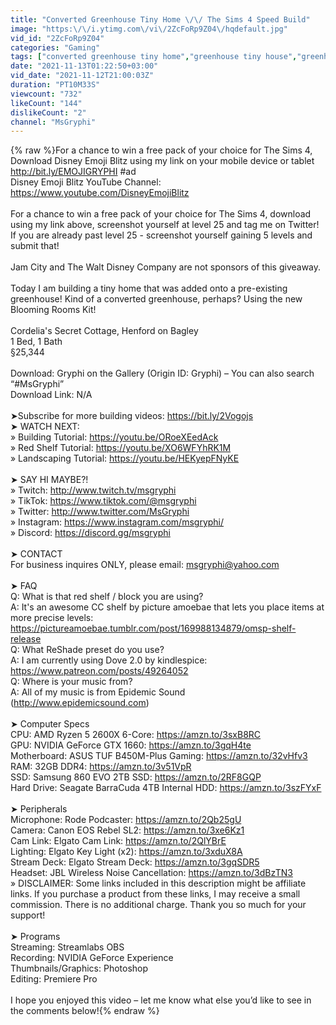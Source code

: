 ```yaml
---
title: "Converted Greenhouse Tiny Home \/\/ The Sims 4 Speed Build"
image: "https:\/\/i.ytimg.com\/vi\/2ZcFoRp9Z04\/hqdefault.jpg"
vid_id: "2ZcFoRp9Z04"
categories: "Gaming"
tags: ["converted greenhouse tiny home","greenhouse tiny house","greenhouse tiny home"]
date: "2021-11-13T01:22:50+03:00"
vid_date: "2021-11-12T21:00:03Z"
duration: "PT10M33S"
viewcount: "732"
likeCount: "144"
dislikeCount: "2"
channel: "MsGryphi"
---
```

{% raw %}For a chance to win a free pack of your choice for The Sims 4, Download Disney Emoji Blitz using my link on your mobile device or tablet <a rel="nofollow" target="blank" href="http://bit.ly/EMOJIGRYPHI">http://bit.ly/EMOJIGRYPHI</a> #ad<br />Disney Emoji Blitz YouTube Channel: <a rel="nofollow" target="blank" href="https://www.youtube.com/DisneyEmojiBlitz">https://www.youtube.com/DisneyEmojiBlitz</a><br /><br />For a chance to win a free pack of your choice for The Sims 4, download using my link above, screenshot yourself at level 25 and tag me on Twitter! If you are already past level 25 - screenshot yourself gaining 5 levels and submit that!  <br /><br />Jam City and The Walt Disney Company are not sponsors of this giveaway.<br /><br />Today I am building a tiny home that was added onto a pre-existing greenhouse! Kind of a converted greenhouse, perhaps? Using the new Blooming Rooms Kit! <br /><br />Cordelia's Secret Cottage, Henford on Bagley<br />1 Bed, 1 Bath<br />§25,344<br /><br />Download: Gryphi on the Gallery (Origin ID: Gryphi) – You can also search “#MsGryphi”<br />Download Link: N/A<br /><br />➤Subscribe for more building videos: <a rel="nofollow" target="blank" href="https://bit.ly/2Vogojs">https://bit.ly/2Vogojs</a><br />➤ WATCH NEXT:<br /> » Building Tutorial: <a rel="nofollow" target="blank" href="https://youtu.be/ORoeXEedAck">https://youtu.be/ORoeXEedAck</a><br /> » Red Shelf Tutorial: <a rel="nofollow" target="blank" href="https://youtu.be/XO6WFYhRK1M">https://youtu.be/XO6WFYhRK1M</a><br /> » Landscaping Tutorial: <a rel="nofollow" target="blank" href="https://youtu.be/HEKyepFNyKE">https://youtu.be/HEKyepFNyKE</a><br /><br />➤ SAY HI MAYBE?!<br /> » Twitch: <a rel="nofollow" target="blank" href="http://www.twitch.tv/msgryphi">http://www.twitch.tv/msgryphi</a><br /> » TikTok: <a rel="nofollow" target="blank" href="https://www.tiktok.com/@msgryphi">https://www.tiktok.com/@msgryphi</a><br /> » Twitter: <a rel="nofollow" target="blank" href="http://www.twitter.com/MsGryphi">http://www.twitter.com/MsGryphi</a><br /> » Instagram: <a rel="nofollow" target="blank" href="https://www.instagram.com/msgryphi/">https://www.instagram.com/msgryphi/</a><br /> » Discord: <a rel="nofollow" target="blank" href="https://discord.gg/msgryphi">https://discord.gg/msgryphi</a><br /><br />➤ CONTACT<br />For business inquires ONLY, please email: msgryphi@yahoo.com<br /><br />➤ FAQ<br />Q: What is that red shelf / block you are using?<br />A: It's an awesome CC shelf by picture amoebae that lets you place items at more precise levels: <a rel="nofollow" target="blank" href="https://pictureamoebae.tumblr.com/post/169988134879/omsp-shelf-release">https://pictureamoebae.tumblr.com/post/169988134879/omsp-shelf-release</a><br />Q: What ReShade preset do you use?<br />A: I am currently using Dove 2.0 by kindlespice: <a rel="nofollow" target="blank" href="https://www.patreon.com/posts/49264052">https://www.patreon.com/posts/49264052</a><br />Q: Where is your music from?<br />A: All of my music is from Epidemic Sound (<a rel="nofollow" target="blank" href="http://www.epidemicsound.com)">http://www.epidemicsound.com)</a><br /><br />➤ Computer Specs <br />CPU: AMD Ryzen 5 2600X 6-Core: <a rel="nofollow" target="blank" href="https://amzn.to/3sxB8RC">https://amzn.to/3sxB8RC</a><br />GPU: NVIDIA GeForce GTX 1660: <a rel="nofollow" target="blank" href="https://amzn.to/3gqH4te">https://amzn.to/3gqH4te</a><br />Motherboard: ASUS TUF B450M-Plus Gaming: <a rel="nofollow" target="blank" href="https://amzn.to/32vHfv3">https://amzn.to/32vHfv3</a><br />RAM: 32GB DDR4: <a rel="nofollow" target="blank" href="https://amzn.to/3v51VpR">https://amzn.to/3v51VpR</a><br />SSD: Samsung 860 EVO 2TB SSD: <a rel="nofollow" target="blank" href="https://amzn.to/2RF8GQP">https://amzn.to/2RF8GQP</a><br />Hard Drive: Seagate BarraCuda 4TB Internal HDD: <a rel="nofollow" target="blank" href="https://amzn.to/3szFYxF">https://amzn.to/3szFYxF</a><br /><br />➤ Peripherals<br />Microphone: Rode Podcaster: <a rel="nofollow" target="blank" href="https://amzn.to/2Qb25gU">https://amzn.to/2Qb25gU</a><br />Camera: Canon EOS Rebel SL2: <a rel="nofollow" target="blank" href="https://amzn.to/3xe6Kz1">https://amzn.to/3xe6Kz1</a><br />Cam Link: Elgato Cam Link: <a rel="nofollow" target="blank" href="https://amzn.to/2QlYBrE">https://amzn.to/2QlYBrE</a><br />Lighting: Elgato Key Light (x2): <a rel="nofollow" target="blank" href="https://amzn.to/3xduX8A">https://amzn.to/3xduX8A</a><br />Stream Deck: Elgato Stream Deck: <a rel="nofollow" target="blank" href="https://amzn.to/3gqSDR5">https://amzn.to/3gqSDR5</a><br />Headset: JBL Wireless Noise Cancellation: <a rel="nofollow" target="blank" href="https://amzn.to/3dBzTN3">https://amzn.to/3dBzTN3</a><br /> » DISCLAIMER: Some links included in this description might be affiliate links. If you purchase a product from these links, I may receive a small commission. There is no additional charge. Thank you so much for your support!<br /><br />➤ Programs<br />Streaming: Streamlabs OBS<br />Recording: NVIDIA GeForce Experience<br />Thumbnails/Graphics: Photoshop<br />Editing: Premiere Pro<br /><br />I hope you enjoyed this video – let me know what else you’d like to see in the comments below!{% endraw %}
